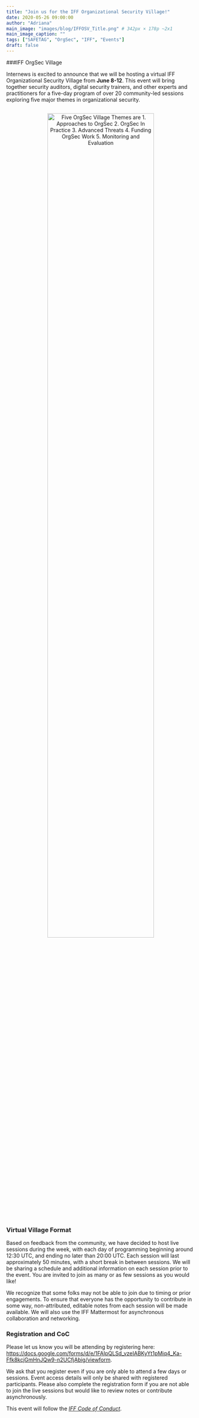 ```yaml
---
title: "Join us for the IFF Organizational Security Village!"
date: 2020-05-26 09:00:00
author: "Adriana"
main_image: "images/blog/IFFOSV_Title.png" # 342px × 178p ~2x1
main_image_caption: ""
tags: ["SAFETAG", "OrgSec", "IFF", "Events"]
draft: false
---
```

###IFF OrgSec Village

Internews is excited to announce that we will be hosting a virtual IFF Organizational Security Village from **June 8-12**. This event will bring together security auditors, digital security trainers, and other experts and practitioners for a five-day program of over 20 community-led sessions exploring five major themes in organizational security.

<div style="text-align: center"><img src="/images/blog/IFFOSV_Theme.png" alt="Five OrgSec Village Themes are 1. Approaches to OrgSec 2. OrgSec In Practice 3. Advanced Threats 4. Funding OrgSec Work 5. Monitoring and Evaluation" style="border: 0; width: 75%; padding: 1em;" /></div>

### Virtual Village Format

Based on feedback from the community, we have decided to host live sessions during the week, with each day of programming beginning around 12:30 UTC, and ending no later than 20:00 UTC. Each session will last approximately 50 minutes, with a short break in between sessions. We will be sharing a schedule and additional information on each session prior to the event. You are invited to join as many or as few sessions as you would like!

We recognize that some folks may not be able to join due to timing or prior engagements. To ensure that everyone has the opportunity to contribute in some way, non-attributed, editable notes from each session will be made available. We will also use the IFF Mattermost for asynchronous collaboration and networking.

### Registration and CoC

Please let us know you will be attending by registering here: https://docs.google.com/forms/d/e/1FAIpQLSd_vzeIABKyYt1pMiq4_Ka-Ffk8kcjGmHnJQw9-n2UCfjAbig/viewform.

We ask that you register even if you are only able to attend a few days or sessions. Event access details will only be shared with registered participants. Please also complete the registration form if you are not able to join the live sessions but would like to review notes or contribute asynchronously.

This event will follow the [*IFF Code of Conduct*](https://www.internetfreedomfestival.org/wiki/index.php/Code_of_Conduct).
